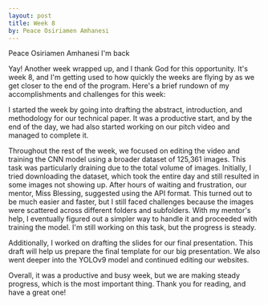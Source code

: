 ```yaml
---
layout: post
title: Week 8
by: Peace Osiriamen Amhanesi
---
```

Peace Osiriamen Amhanesi
I'm back

 Yay! Another week wrapped up, and I thank God for this opportunity. It's week 8, and I'm getting used to how quickly the weeks are flying by as we get closer to the end of the program. Here's a brief rundown of my accomplishments and challenges for this week:

I started the week by going into drafting the abstract, introduction, and methodology for our technical paper. It was a productive start, and by the end of the day, we had also started working on our pitch video and managed to complete it.

Throughout the rest of the week, we focused on editing the video and training the CNN model using a broader dataset of 125,361 images. This task was particularly draining due to the total volume of images. Initially, I tried downloading the dataset, which took the entire day and still resulted in some images not showing up. After hours of waiting and frustration, our mentor, Miss Blessing, suggested using the API format. This turned out to be much easier and faster, but I still faced challenges because the images were scattered across different folders and subfolders. With my mentor's help, I eventually figured out a simpler way to handle it and proceeded with training the model. I'm still working on this task, but the progress is steady.

Additionally, I worked on drafting the slides for our final presentation. This draft will help us prepare the final template for our big presentation. We also went deeper into the YOLOv9 model and continued editing our websites.

Overall, it was a productive and busy week, but we are making steady progress, which is the most important thing. Thank you for reading, and have a great one!
